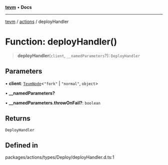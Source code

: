 [**tevm**](../../README.md) • **Docs**

***

[tevm](../../modules.md) / [actions](../README.md) / deployHandler

# Function: deployHandler()

> **deployHandler**(`client`, `__namedParameters`?): `DeployHandler`

## Parameters

• **client**: [`TevmNode`](../../index/type-aliases/TevmNode.md)\<`"fork"` \| `"normal"`, `object`\>

• **\_\_namedParameters?**

• **\_\_namedParameters.throwOnFail?**: `boolean`

## Returns

`DeployHandler`

## Defined in

packages/actions/types/Deploy/deployHandler.d.ts:1
